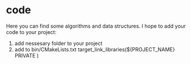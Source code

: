 # code
Here you can find some algorithms and data structures. I hope
to add your code to your project:
1) add nessesary folder to your project
2) add to bin/CMakeLists.txt
   target_link_libraries(${PROJECT_NAME} PRIVATE <foldername>)
